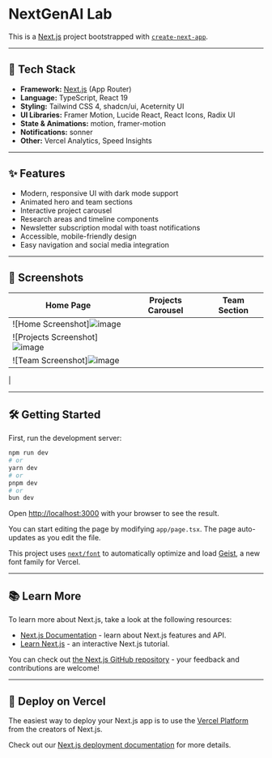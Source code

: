 # NextGenAI Lab

This is a [Next.js](https://nextjs.org) project bootstrapped with [`create-next-app`](https://nextjs.org/docs/app/api-reference/cli/create-next-app).

---

## 🚀 Tech Stack

- **Framework:** [Next.js](https://nextjs.org) (App Router)
- **Language:** TypeScript, React 19
- **Styling:** Tailwind CSS 4, shadcn/ui, Aceternity UI
- **UI Libraries:** Framer Motion, Lucide React, React Icons, Radix UI
- **State & Animations:** motion, framer-motion
- **Notifications:** sonner
- **Other:** Vercel Analytics, Speed Insights

---

## ✨ Features

- Modern, responsive UI with dark mode support
- Animated hero and team sections
- Interactive project carousel
- Research areas and timeline components
- Newsletter subscription modal with toast notifications
- Accessible, mobile-friendly design
- Easy navigation and social media integration

---

## 📸 Screenshots

| Home Page | Projects Carousel | Team Section |
|-----------|------------------|--------------|
| ![Home Screenshot]![image](https://github.com/user-attachments/assets/e4e0db43-3411-4832-8f79-86f0593ce4d9)
| ![Projects Screenshot]![image](https://github.com/user-attachments/assets/b36678c6-d4bb-48d1-b139-b6181d809980)
| ![Team Screenshot]![image](https://github.com/user-attachments/assets/1be55d84-2b04-478d-b309-2f9a893b79c8)
|

---

## 🛠️ Getting Started

First, run the development server:

```bash
npm run dev
# or
yarn dev
# or
pnpm dev
# or
bun dev
```

Open [http://localhost:3000](http://localhost:3000) with your browser to see the result.

You can start editing the page by modifying `app/page.tsx`. The page auto-updates as you edit the file.

This project uses [`next/font`](https://nextjs.org/docs/app/building-your-application/optimizing/fonts) to automatically optimize and load [Geist](https://vercel.com/font), a new font family for Vercel.

---

## 📚 Learn More

To learn more about Next.js, take a look at the following resources:

- [Next.js Documentation](https://nextjs.org/docs) - learn about Next.js features and API.
- [Learn Next.js](https://nextjs.org/learn) - an interactive Next.js tutorial.

You can check out [the Next.js GitHub repository](https://github.com/vercel/next.js) - your feedback and contributions are welcome!

---

## 🚀 Deploy on Vercel

The easiest way to deploy your Next.js app is to use the [Vercel Platform](https://vercel.com/new?utm_medium=default-template&filter=next.js&utm_source=create-next-app&utm_campaign=create-next-app-readme) from the creators of Next.js.

Check out our [Next.js deployment documentation](https://nextjs.org/docs/app/building-your-application/deploying) for more details.
